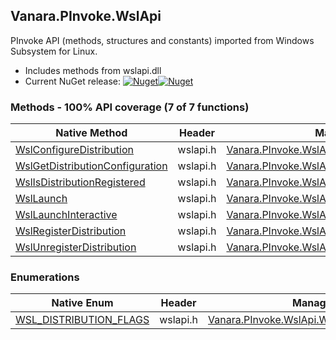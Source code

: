 ## Vanara.PInvoke.WslApi  
PInvoke API (methods, structures and constants) imported from Windows Subsystem for Linux.

- Includes methods from wslapi.dll  
- Current NuGet release: [![Nuget](https://img.shields.io/nuget/v/Vanara.PInvoke.WslApi?logo=nuget&style=flat-square)![Nuget](https://img.shields.io/nuget/dt/Vanara.PInvoke.WslApi?label=%20&style=flat-square)](https://www.nuget.org/packages/Vanara.PInvoke.WslApi)  
### Methods - 100% API coverage (7 of 7 functions)  
Native Method | Header | Managed Method  
--- | --- | ---  
[WslConfigureDistribution](https://www.google.com/search?num=5&q=WslConfigureDistribution+site%3Alearn.microsoft.com) | wslapi.h | [Vanara.PInvoke.WslApi.WslConfigureDistribution](https://github.com/dahall/Vanara/search?l=C%23&q=WslConfigureDistribution)  
[WslGetDistributionConfiguration](https://www.google.com/search?num=5&q=WslGetDistributionConfiguration+site%3Alearn.microsoft.com) | wslapi.h | [Vanara.PInvoke.WslApi.WslGetDistributionConfiguration](https://github.com/dahall/Vanara/search?l=C%23&q=WslGetDistributionConfiguration)  
[WslIsDistributionRegistered](https://www.google.com/search?num=5&q=WslIsDistributionRegistered+site%3Alearn.microsoft.com) | wslapi.h | [Vanara.PInvoke.WslApi.WslIsDistributionRegistered](https://github.com/dahall/Vanara/search?l=C%23&q=WslIsDistributionRegistered)  
[WslLaunch](https://www.google.com/search?num=5&q=WslLaunch+site%3Alearn.microsoft.com) | wslapi.h | [Vanara.PInvoke.WslApi.WslLaunch](https://github.com/dahall/Vanara/search?l=C%23&q=WslLaunch)  
[WslLaunchInteractive](https://www.google.com/search?num=5&q=WslLaunchInteractive+site%3Alearn.microsoft.com) | wslapi.h | [Vanara.PInvoke.WslApi.WslLaunchInteractive](https://github.com/dahall/Vanara/search?l=C%23&q=WslLaunchInteractive)  
[WslRegisterDistribution](https://www.google.com/search?num=5&q=WslRegisterDistribution+site%3Alearn.microsoft.com) | wslapi.h | [Vanara.PInvoke.WslApi.WslRegisterDistribution](https://github.com/dahall/Vanara/search?l=C%23&q=WslRegisterDistribution)  
[WslUnregisterDistribution](https://www.google.com/search?num=5&q=WslUnregisterDistribution+site%3Alearn.microsoft.com) | wslapi.h | [Vanara.PInvoke.WslApi.WslUnregisterDistribution](https://github.com/dahall/Vanara/search?l=C%23&q=WslUnregisterDistribution)  
### Enumerations  
Native Enum | Header | Managed Enum  
--- | --- | ---  
[WSL_DISTRIBUTION_FLAGS](https://www.google.com/search?num=5&q=WSL_DISTRIBUTION_FLAGS+site%3Alearn.microsoft.com) | wslapi.h | [Vanara.PInvoke.WslApi.WSL_DISTRIBUTION_FLAGS](https://github.com/dahall/Vanara/search?l=C%23&q=WSL_DISTRIBUTION_FLAGS)  
